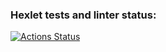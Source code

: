 ### Hexlet tests and linter status:
[![Actions Status](https://github.com/21Kaen/frontend-project-lvl3/workflows/hexlet-check/badge.svg)](https://github.com/21Kaen/frontend-project-lvl3/actions)